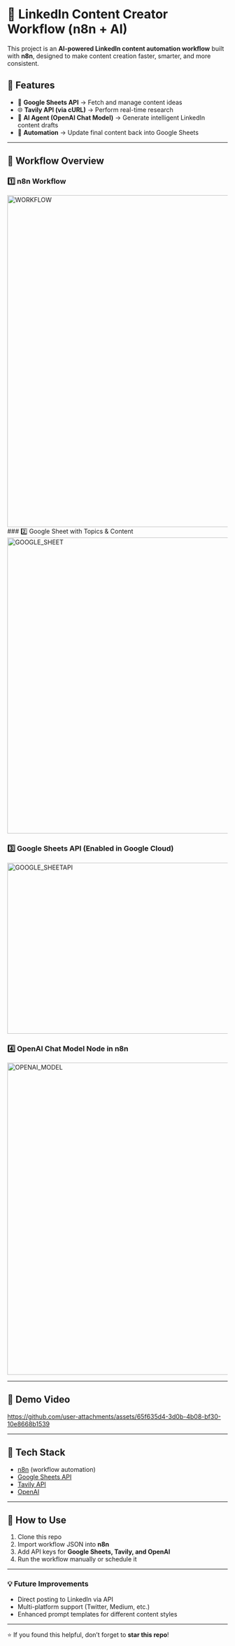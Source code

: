 # 🚀 LinkedIn Content Creator Workflow (n8n + AI)

This project is an **AI-powered LinkedIn content automation workflow** built with **n8n**, designed to make content creation faster, smarter, and more consistent.  

## 🔹 Features
- 📄 **Google Sheets API** → Fetch and manage content ideas  
- 🌐 **Tavily API (via cURL)** → Perform real-time research  
- 🤖 **AI Agent (OpenAI Chat Model)** → Generate intelligent LinkedIn content drafts  
- 🔄 **Automation** → Update final content back into Google Sheets  

---

## 🔹 Workflow Overview

### 1️⃣ n8n Workflow

<img width="1358" height="759" alt="WORKFLOW" src="https://github.com/user-attachments/assets/a5eb7948-ac82-408c-b5d7-7f486ba21599" />
### 2️⃣ Google Sheet with Topics & Content

<img width="1357" height="677" alt="GOOGLE_SHEET" src="https://github.com/user-attachments/assets/eaf2be06-f373-4d3a-abcc-f070dc692194" />

### 3️⃣ Google Sheets API (Enabled in Google Cloud)

<img width="724" height="391" alt="GOOGLE_SHEETAPI" src="https://github.com/user-attachments/assets/e401d2bf-dd1c-4d87-b19f-8c768f5e5889" />

### 4️⃣ OpenAI Chat Model Node in n8n

<img width="1351" height="714" alt="OPENAI_MODEL" src="https://github.com/user-attachments/assets/8ae376c8-53f2-48af-974d-e9d75f618d5e" />

---
## 🎥 Demo Video

https://github.com/user-attachments/assets/65f635d4-3d0b-4b08-bf30-10e8668b1539

---

## 🔹 Tech Stack
- [n8n](https://n8n.io) (workflow automation)  
- [Google Sheets API](https://developers.google.com/sheets/api)  
- [Tavily API](https://tavily.com)  
- [OpenAI](https://platform.openai.com)  

---

## 🔹 How to Use
1. Clone this repo  
2. Import workflow JSON into **n8n**  
3. Add API keys for **Google Sheets, Tavily, and OpenAI**  
4. Run the workflow manually or schedule it  

---

### 💡 Future Improvements
- Direct posting to LinkedIn via API  
- Multi-platform support (Twitter, Medium, etc.)  
- Enhanced prompt templates for different content styles  

---

⭐ If you found this helpful, don’t forget to **star this repo**!  

